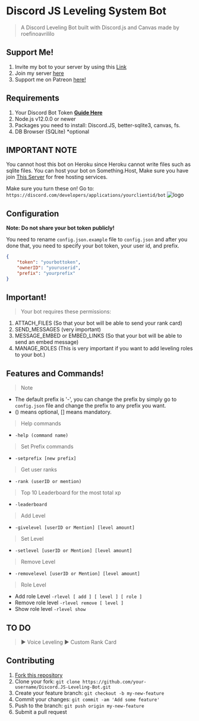 # Discord JS Leveling System Bot
> A Discord Leveling Bot built with Discord.js and Canvas made by roefinoavrililo

## Support Me!
1. Invite my bot to your server by using this [Link](https://bit.ly/sarahbot)
2. Join my server [here](https://bit.ly/DTserver)
3. Support me on Patreon [here!](https://www.patreon.com/roefino?fan_landing=true)

## Requirements
1. Your Discord Bot Token **[Guide Here](https://discordjs.guide/preparations/setting-up-a-bot-application.html#creating-your-bot)**
2. Node.js v12.0.0 or newer
3. Packages you need to install: Discord.JS, better-sqlite3, canvas, fs.
4. DB Browser (SQLite) *optional

## IMPORTANT NOTE
You cannot host this bot on Heroku since Heroku cannot write files such as sqlite files. You can host your bot on Something.Host, Make sure you have join [This Server](https://discord.gg/hosting) for free hosting services.

Make sure you turn these on! Go to: `https://discord.com/developers/applications/yourclientid/bot`
![logo](https://cdn.discordapp.com/attachments/740789315407183872/777849276150710282/unknown.png)

## Configuration
**Note: Do not share your bot token publicly!**

You need to rename `config.json.example` file to `config.json` and after you done that, you need to specify your bot token, your user id, and prefix.

```json
{
    "token": "yourbottoken",
    "ownerID": "youruserid",
    "prefix": "yourprefix"
}
```

## Important!
> Your bot requires these permissions: 
1. ATTACH_FILES (So that your bot will be able to send your rank card)
2. SEND_MESSAGES (very important)
3. MESSAGE_EMBED or EMBED_LINKS (So that your bot will be able to send an embed message)
4. MANAGE_ROLES (This is very important if you want to add leveling roles to your bot.)

## Features and Commands!

> Note
* The default prefix is '-', you can change the prefix by simply go to `config.json` file and change the prefix to any prefix you want.
* () means optional, [] means mandatory.

> Help commands
* `-help (command name)`

> Set Prefix commands
* `-setprefix [new prefix]`

> Get user ranks
* `-rank (userID or mention)`

> Top 10 Leaderboard for the most total xp
* `-leaderboard`

> Add Level
* `-givelevel [userID or Mention] [level amount]`

> Set Level
* `-setlevel [userID or Mention] [level amount]`

> Remove Level
* `-removelevel [userID or Mention] [level amount]`

> Role Level
* Add role Level
`-rlevel [ add ] [ level ] [ role ]`
* Remove role level
`-rlevel remove [ level ]`
* Show role level
`-rlevel show`

## TO DO
> ▶️ Voice Leveling
> ▶️ Custom Rank Card

## Contributing

1. [Fork this repository](https://github.com/roefinoavrililo/Discord.JS-Leveling-Bot/fork)
2. Clone your fork: `git clone https://github.com/your-username/Discord.JS-Leveling-Bot.git`
3. Create your feature branch: `git checkout -b my-new-feature`
4. Commit your changes: `git commit -am 'Add some feature'`
5. Push to the branch: `git push origin my-new-feature`
6. Submit a pull request
